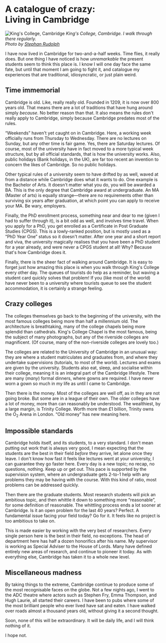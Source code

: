 # A catalogue of crazy: <br> Living in Cambridge

![King's College, Cambridge](/static_assets/kings.jpg)
*King's College, Cambridge. I walk through there regularly.<br>Photo by [Stephan Rudolph](https://www.flickr.com/photos/stephanrudolph/15548261031/in/photolist-9EuV1S-Xhm1UE-br6R26-YB3VZm-W7aoN9-pFWUj4-9zq7cd-UdKCdo-HWReb5-SwxVVs-ufEHS3-oQFHva-k9Qsec-o52Eim-qVVLnT-XKB92f-WM8JZe-UjF3sL-VG8s45-XpzNaw-Roryvb-b5gecx-WM7ZCe-Y1D4h4-qEw6DA-Y1CiYR-pJWzpL-RrnKtU-dGDr5a-XWsynL-VTRweQ-4gDZDG-bFC2vg-UepGTr-SmaB3w-VpsKfE-WrZMMF-UbrX5s-Xpz98u-USTkFq-Y1BB6J-SAFfPC-Z2LyCw-YShdEW-TZkPVY-XNjMTT-Ux7DEv-XKAJzf-mmj5My-rouzDK)*

I have now lived in Cambridge for two-and-a-half weeks. Time flies, it really
does. But one thing I have noticed is how *unremarkable* the present students
seem to think this place is. I know I will one day face the same fate, but until
that moment I am going to fight it, and catalogue my experiences that are traditional,
idiosyncratic, or just plain weird.

## Time immemorial

Cambridge is old. Like, really really old. Founded in 1209, it is now over 800
years old. That means there are a lot of traditions that have hung around simply
*because*. No better reason than that. It also means the rules don't really apply
to Cambridge, simply because Cambridge predates most of the rules.

&ldquo;Weekends&rdquo; haven't yet caught on in Cambridge. Here, a working week
officially runs from Thursday to Wednesday. There are no lectures on Sunday,
but any other time is fair game. Yes, there are Saturday lectures. Of course, most
of the university have in fact moved to a more typical week structure, but by all
official standards, that is how the university works. Also, public holidays (Bank
holidays, in the UK), are far too recent an invention to concern the likes of
Cambridge. So no public holidays.

Other typical rules of a university seem to have drifted by as well, waved at from
a distance while Cambridge does what it wants to do. One example is the Bachelor
of Arts. It doesn't matter what you do, you will be awarded a BA. This is the only
degree that Cambridge award at undergraduate. An MA (Master of arts) is equally
strange&mdash;there are no requirements other than surviving six years after
graduation, at which point you can apply to receive your MA. Be wary, employers.

Finally, the PhD enrollment process, something near and dear to me (given I had
to suffer through it), is a bit odd as well, and involves time travel. When you
apply for a PhD, you get enrolled as a Certificate in Post Graduate Studies (CPGS).
This is a lowly-ranked position, but is mostly used as a &ldquo;PhD Year One&rdquo;
status so it doesn't matter. After one year and a short report and viva, the
university magically realises that you have been a PhD student for a year already,
and were never a CPGS student at all! Why? Because that's how Cambridge does it.

Finally, there is the sheer fact of walking around Cambridge. It is easy to forget
just how amazing this place is when you walk through King's College every other
day. The queues of tourists do help as a reminder, but waving a student card quickly
solves that problem! If you (like most of the world) have never been to a university
where tourists queue to see the student accommodation, it is certainly a strange
feeling.

## Crazy colleges
The colleges themselves go back to the beginning of the university, with the most
famous colleges being more than half a millennium old. The architecture is breathtaking,
many of the college chapels being more splendid than cathedrals. King's College
Chapel is the most famous, being the subject of many photographs, but any of the
riverside colleges are magnificent. (Of course, many of the non-riverside colleges
are lovely too.)

The colleges are related to the University of Cambridge in an unusual way: they
are where a student matriculates and graduates from, and where they undertake
supervisions (tutorials, to most of the world). Lectures and exams are given by
the university. Students also eat, sleep, and socialise within their college,
meaning it is an integral part of the Cambridge lifestyle. There are many (*many*)
formal dinners, where gowns are required. I have never worn a gown so much in my
life as until I came to Cambridge.

Then there is the money. Most of the colleges are well off, as in they are not
going broke. But some are in a league of their own. The older colleges have a lot
of money, more than can reasonably be understood. The wealthiest, by a large margin,
is Trinity College. Worth more than &pound;1 billion, Trinity owns the O<sub>2</sub>
Arena in London. &ldquo;Old money&rdquo; has new meaning here.


## Impossible standards

Cambridge holds itself, and its students, to a very standard. I don't mean putting
out work that is always very good, I mean expecting that the students are the best
in their field *before* they arrive, let alone once they leave. I don't know how
fast it feels like lectures went at your university, I can guarantee they go faster
here. Every day is a new topic; no recap, no questions, nothing. Keep up or get
out. This pace is supported by the supervision system, where an undergraduate gets
2-to-1 help with any problems they may be having with the course. With this kind
of ratio, most problems can be addressed quickly.

Then there are the graduate students. Most research students will pick an ambitious
topic, and then whittle it down to something more &ldquo;reasonable&rdquo;, for
some definition of reasonable. The whittling process ends a lot sooner at Cambridge.
Is it an open problem for the last 40 years? Perfect. A fundamental issue facing
your field today? Go for it. It feels like no project is too ambitious to take on.

This is made easier by working with the very best of researchers. Every single
person here is the best in their field, no exceptions. The head of department
here has half a dozen honorifics after his name. My supervisor is working as
Special Adviser to the House of Lords. Many have defined entirely new areas of
research, and continue to pioneer it today. As with everything else, Cambridge
has taken it to a whole new level.

## Miscellaneous madness
By taking things to the extreme, Cambridge continue to produce some of the most
recognisable faces on the globe. Not a few nights ago, I went to the ADC theatre
where actors such as Stephen Fry, Emma Thompson, and Hugh Laurie, all started
their careers. I have been to pubs where some of the most brilliant people who
ever lived have sat and eaten. I have walked over roads almost a thousand years
old, without giving it a second thought.

Soon, none of this will be extraordinary. It will be daily life, and I will think
nothing of it.

I hope not.
